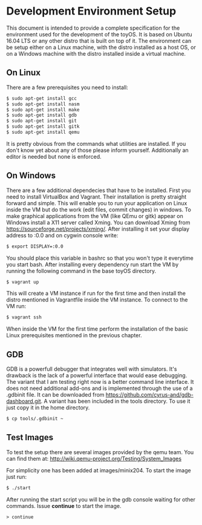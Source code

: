# Development Environment Setup

This document is intended to provide a complete specification for the environment used for the development of the toyOS. It is based on Ubuntu 16.04 LTS or any other distro that is built on top of it. The environment can be setup either on a Linux machine, with the distro installed as a host OS, or on a Windows machine with the distro installed inside a virtual machine.

## On Linux
There are a few prerequisites you need to install:

```bash
$ sudo apt-get install gcc
$ sudo apt-get install nasm
$ sudo apt-get install make
$ sudo apt-get install gdb
$ sudo apt-get install git
$ sudo apt-get install gitk
$ sudo apt-get install qemu
```
It is pretty obvious from the commands what utilities are installed. If you don't know yet about any of those please inform yourself. Additionally an editor is needed but none is enforced.
 

## On Windows
There are a few additional dependecies that have to be installed. First you need to install VirtualBox and Vagrant. Their installation is pretty straight forward and simple. This will enable you to run your application on Linux inside the VM but do the work (edit files, commit changes) in windows.
To make graphical applications from the VM (like QEmu or gitk) appear on Windows install a X11 server called Xming. You can download Xming from https://sourceforge.net/projects/xming/. After installing it set your display address to :0.0 and on cygwin console write:

```bash
$ export DISPLAY=:0.0
```

You should place this variable in bashrc so that you won't type it everytime you start bash.
After installing every dependency run start the VM by running the following command in the base toyOS directory.

```bash
$ vagrant up
```

This will create a VM instance if run for the first time and then install the distro mentioned in Vagrantfile inside the VM instance. To connect to the VM run:

```bash
$ vagrant ssh
```

When inside the VM for the first time perform the installation of the basic Linux prerequisites mentioned in the previous chapter.

## GDB
GDB is a powerfull debugger that integrates well with simulators. It's drawback is the lack of a powerful interface that would ease debugging. The variant that I am testing right now is a better command line interface. It does not need additional add-ons and is implemented through the use of a .gdbinit file. It can be downloaded from https://github.com/cyrus-and/gdb-dashboard.git. A variant has been included in the tools directory. To use it just copy it in the home directory.

```bash
$ cp tools/.gdbinit ~
```

## Test Images
To test the setup there are several images provided by the qemu team. You can find them at:
http://wiki.qemu-project.org/Testing/System_Images

For simplicity one has been added at images/minix204. To start the image just run:

```bash
$ ./start
```

After running the start script you will be in the gdb console waiting for other commands. Issue __continue__ to start the image.

```gdb
> continue
```

